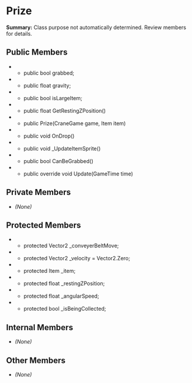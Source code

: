 # Prize

**Summary:** Class purpose not automatically determined. Review members for details.

## Public Members
- - public bool grabbed;
- - public float gravity;
- - public bool isLargeItem;
- - public float GetRestingZPosition()
- - public Prize(CraneGame game, Item item)
- - public void OnDrop()
- - public void _UpdateItemSprite()
- - public bool CanBeGrabbed()
- - public override void Update(GameTime time)

## Private Members
- *(None)*

## Protected Members
- - protected Vector2 _conveyerBeltMove;
- - protected Vector2 _velocity = Vector2.Zero;
- - protected Item _item;
- - protected float _restingZPosition;
- - protected float _angularSpeed;
- - protected bool _isBeingCollected;

## Internal Members
- *(None)*

## Other Members
- *(None)*
